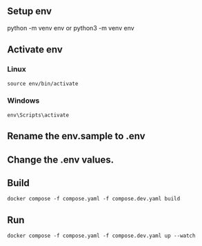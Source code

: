 ## Setup env
python -m venv env or python3 -m venv env

## Activate env
### Linux
`source env/bin/activate`
### Windows
`env\Scripts\activate`

## Rename the env.sample to .env

## Change the .env values.

## Build
`docker compose -f compose.yaml -f compose.dev.yaml build`

## Run
`docker compose -f compose.yaml -f compose.dev.yaml up --watch`
